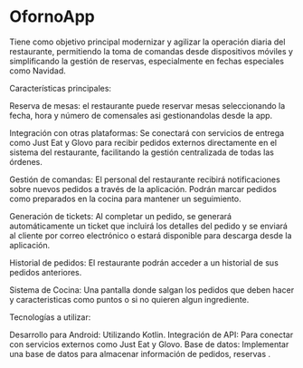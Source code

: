 # OfornoApp
Tiene como objetivo principal modernizar y agilizar la operación diaria del restaurante, permitiendo la toma de comandas desde dispositivos móviles y simplificando la gestión de reservas, especialmente en fechas especiales como Navidad.

Características principales:

Reserva de mesas: el restaurante puede reservar mesas seleccionando la fecha, hora y número de comensales asi gestionandolas desde la app.

Integración con otras plataformas: Se conectará con servicios de entrega como Just Eat y Glovo para recibir pedidos externos directamente en el sistema del restaurante, facilitando la gestión centralizada de todas las órdenes.

Gestión de comandas: El personal del restaurante recibirá notificaciones sobre nuevos pedidos a través de la aplicación. Podrán marcar pedidos como preparados en la cocina para mantener un seguimiento.

Generación de tickets: Al completar un pedido, se generará automáticamente un ticket que incluirá los detalles del pedido y se enviará al cliente por correo electrónico o estará disponible para descarga desde la aplicación.

Historial de pedidos: El restaurante podrán acceder a un historial de sus pedidos anteriores.

Sistema de Cocina: Una pantalla donde salgan los pedidos que deben hacer y  caracteristicas como puntos o si no quieren algun ingrediente.

Tecnologías a utilizar:

Desarrollo para Android: Utilizando Kotlin.
Integración de API: Para conectar con servicios externos como Just Eat y Glovo.
Base de datos: Implementar una base de datos para almacenar información de pedidos, reservas .
